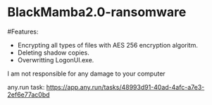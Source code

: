 # BlackMamba2.0-ransomware
#Features:
* Encrypting all types of files with AES 256 encryption algoritm.
* Deleting shadow copies.
* Overwritting LogonUI.exe.

I am not responsible for any damage to your computer

any.run task: https://app.any.run/tasks/48993d91-40ad-4afc-a7e3-2ef6e77ac0bd
